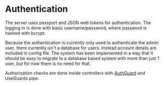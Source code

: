 # Authentication
The server uses passport and JSON web tokens for authentication. The logging in is done with basic username/password, where password is hashed with bcrypt.

Because the authentication is currently only used to authenticate the admin user, there currently isn't a database for users. Instead account details are included in config file. The system has been implemented in a way that it should be easy to migrate to a database based system with more than just 1 user, but for now there is no need for that.

Authorization checks are done inside controllers with [AuthGuard](https://github.com/Voya100/VoyaCode-Server/blob/master/src/api/blogs/blogs.controller.ts#L74) and UseGuards pipe.
